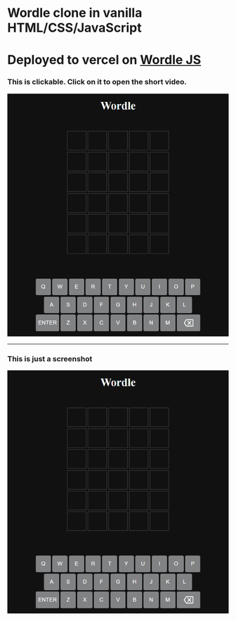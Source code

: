 # Wordle clone in vanilla HTML/CSS/JavaScript

# Deployed to vercel on [Wordle JS](https://wordle-js-silk.vercel.app)


### This is clickable. Click on it to open the short video.

[![Wordle Demo](./wordle-screenshot.png)](https://raw.githubusercontent.com/rupakhetibinit/wordle-js/master/wordle-animation.mp4 'Wordle Demo')

***

### This is just a screenshot

![Wordle Screenshot](wordle-screenshot.png)
